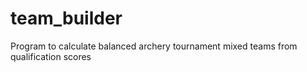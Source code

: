 # team_builder
Program to calculate balanced archery tournament mixed teams from qualification scores
